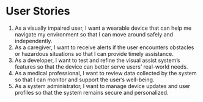 # User Stories

1. As a visually impaired user, I want a wearable device that can help me navigate my environment so that I can move around safely and independently.
2. As a caregiver, I want to receive alerts if the user encounters obstacles or hazardous situations so that I can provide timely assistance.
3. As a developer, I want to test and refine the visual assist system’s features so that the device can better serve users’ real-world needs.
4. As a medical professional, I want to review data collected by the system so that I can monitor and support the user’s well-being.
5. As a system administrator, I want to manage device updates and user profiles so that the system remains secure and personalized.
